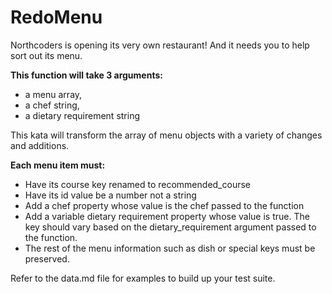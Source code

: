 # RedoMenu

Northcoders is opening its very own restaurant! And it needs you to help sort out its menu.

**This function will take 3 arguments:**

- a menu array,
- a chef string,
- a dietary requirement string

This kata will transform the array of menu objects with a variety of changes and additions.

**Each menu item must:**

- Have its course key renamed to recommended_course
- Have its id value be a number not a string
- Add a chef property whose value is the chef passed to the function
- Add a variable dietary requirement property whose value is true. The key should vary based on the dietary_requirement argument passed to the function.
- The rest of the menu information such as dish or special keys must be preserved.

Refer to the data.md file for examples to build up your test suite.
